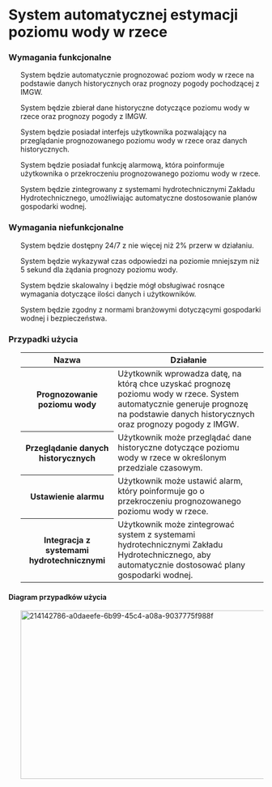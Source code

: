 <h1>System automatycznej estymacji poziomu wody w rzece</h1>
<h3>Wymagania funkcjonalne</h3>
<ul>
  System będzie automatycznie prognozować poziom wody w rzece na podstawie danych historycznych oraz prognozy pogody pochodzącej z IMGW.
</ul>
<ul>
  System będzie zbierał dane historyczne dotyczące poziomu wody w rzece oraz prognozy pogody z IMGW.
</ul>
<ul>
  System będzie posiadał interfejs użytkownika pozwalający na przeglądanie prognozowanego poziomu wody w rzece oraz danych historycznych.
</ul>
<ul>
  System będzie posiadał funkcję alarmową, która poinformuje użytkownika o przekroczeniu prognozowanego poziomu wody w rzece.
</ul>
<ul>
  System będzie zintegrowany z systemami hydrotechnicznymi Zakładu Hydrotechnicznego, umożliwiając automatyczne dostosowanie planów gospodarki wodnej.
</ul>
<h3>Wymagania niefunkcjonalne</h3>
<ul>
  System będzie dostępny 24/7 z nie więcej niż 2% przerw w działaniu.
</ul>
<ul>
  System będzie wykazywał czas odpowiedzi na poziomie mniejszym niż 5 sekund dla żądania prognozy poziomu wody.
</ul>
<ul>
  System będzie skalowalny i będzie mógł obsługiwać rosnące wymagania dotyczące ilości danych i użytkowników.
</ul>
<ul>
  System będzie zgodny z normami branżowymi dotyczącymi gospodarki wodnej i bezpieczeństwa.
</ul>
<h3>Przypadki użycia</h3>
<ul>
  <table>
    <tr>
      <th>Nazwa</th>
      <th>Działanie</th>
    </tr>
    <tbody>
      <tr>
        <th>Prognozowanie poziomu wody</th>
        <td>Użytkownik wprowadza datę, na którą chce uzyskać prognozę poziomu wody w rzece. System automatycznie generuje prognozę na podstawie danych historycznych oraz prognozy pogody z IMGW.</td>
      </tr>
      <tr>
        <th>Przeglądanie danych historycznych</th>
        <td>Użytkownik może przeglądać dane historyczne dotyczące poziomu wody w rzece w określonym przedziale czasowym.</td>
      </tr>
      <tr>
        <th>Ustawienie alarmu</th>
        <td>Użytkownik może ustawić alarm, który poinformuje go o przekroczeniu prognozowanego poziomu wody w rzece.</td>
      </tr>
      <tr>
        <th>Integracja z systemami hydrotechnicznymi</th>
        <td>Użytkownik może zintegrować system z systemami hydrotechnicznymi Zakładu Hydrotechnicznego, aby automatycznie dostosować plany gospodarki wodnej.</td>
      </tr>
    </tbody>
  </table>
</ul>
<h4>Diagram przypadków użycia</h4>
<ul>
  <img src="https://user-images.githubusercontent.com/68614570/214142786-a0daeefe-6b99-45c4-a08a-9037775f988f.jpg" width="500" height="333" alt="214142786-a0daeefe-6b99-45c4-a08a-9037775f988f">
</ul>
